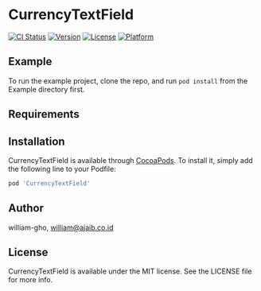# CurrencyTextField

[![CI Status](https://img.shields.io/travis/william-gho/CurrencyTextField.svg?style=flat)](https://travis-ci.org/william-gho/CurrencyTextField)
[![Version](https://img.shields.io/cocoapods/v/CurrencyTextField.svg?style=flat)](https://cocoapods.org/pods/CurrencyTextField)
[![License](https://img.shields.io/cocoapods/l/CurrencyTextField.svg?style=flat)](https://cocoapods.org/pods/CurrencyTextField)
[![Platform](https://img.shields.io/cocoapods/p/CurrencyTextField.svg?style=flat)](https://cocoapods.org/pods/CurrencyTextField)

## Example

To run the example project, clone the repo, and run `pod install` from the Example directory first.

## Requirements

## Installation

CurrencyTextField is available through [CocoaPods](https://cocoapods.org). To install
it, simply add the following line to your Podfile:

```ruby
pod 'CurrencyTextField'
```

## Author

william-gho, william@ajaib.co.id

## License

CurrencyTextField is available under the MIT license. See the LICENSE file for more info.
